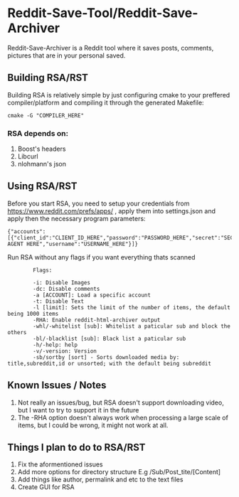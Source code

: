 # Reddit-Save-Tool/Reddit-Save-Archiver

Reddit-Save-Archiver is a Reddit tool where it saves posts, comments, pictures that are in your personal saved.

## Building RSA/RST

Building RSA is relatively simple by just configuring cmake to your preffered compiler/platform and compiling it through the generated Makefile:

```
cmake -G "COMPILER_HERE"
```

### RSA depends on:
1. Boost's headers
2. Libcurl
3. nlohmann's json

## Using RSA/RST

Before you start RSA, you need to setup your credentials from https://www.reddit.com/prefs/apps/ , apply them into settings.json and apply then the necessary program parameters:

```
{"accounts": [{"client_id":"CLIENT_ID_HERE","password":"PASSWORD_HERE","secret":"SECRET_HERE","user_agent":"USER AGENT HERE","username":"USERNAME_HERE"}]}
```

Run RSA without any flags if you want everything thats scanned

```
		Flags:

		-i: Disable Images
		-dc: Disable comments
		-a [ACCOUNT]: Load a specific account
		-t: Disable Text
		-l [limit]: Sets the limit of the number of items, the default being 1000 items
		-RHA: Enable reddit-html-archiver output
		-whl/-whitelist [sub]: Whitelist a paticular sub and block the others
		-bl/-blacklist [sub]: Black list a paticular sub
		-h/-help: help
		-v/-version: Version
		-sb/sortby [sort] - Sorts downloaded media by: title,subreddit,id or unsorted; with the default being subreddit
```
   
## Known Issues / Notes

1. Not really an issues/bug, but RSA doesn't support downloading video, but I want to try to support it in the future
2. The -RHA option doesn't always work when processing a large scale of items, but I could be wrong, it might not work at all.

## Things I plan to do to RSA/RST

1. Fix the aformentioned issues
2. Add more options for directory structure E.g /Sub/Post_tite/[Content]
2. Add things like author, permalink and etc to the text files
3. Create GUI for RSA
